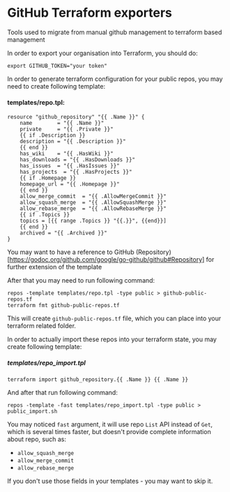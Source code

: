 # GitHub Terraform exporters

Tools used to migrate from manual github management to terraform based management

In order to export your organisation into Terraform, you should do:

```
export GITHUB_TOKEN="your token"
```

In order to generate terraform configuration for your public repos, you may need to create following template:

#### templates/repo.tpl:

```
resource "github_repository" "{{ .Name }}" {
    name        = "{{ .Name }}"
    private     = "{{ .Private }}"
    {{ if .Description }}
    description = "{{ .Description }}"
    {{ end }}
    has_wiki    = "{{ .HasWiki }}"
    has_downloads = "{{ .HasDownloads }}"
    has_issues  = "{{ .HasIssues }}"
    has_projects  = "{{ .HasProjects }}"
    {{ if .Homepage }}
    homepage_url = "{{ .Homepage }}"
    {{ end }}
    allow_merge_commit  = "{{ .AllowMergeCommit }}"
    allow_squash_merge  = "{{ .AllowSquashMerge }}"
    allow_rebase_merge  = "{{ .AllowRebaseMerge }}"
    {{ if .Topics }}
    topics = [{{ range .Topics }} "{{.}}", {{end}}]
    {{ end }}
    archived = "{{ .Archived }}"
}
```

You may want to have a reference to GitHub (Repository)[https://godoc.org/github.com/google/go-github/github#Repository] for further extension of the template

After that you may need to run following command:

```
repos -template templates/repo.tpl -type public > github-public-repos.tf
terraform fmt github-public-repos.tf
```

This will create `github-public-repos.tf` file, which you can place into your terraform related folder.

In order to actually import these repos into your terraform state, you may create following template:

##### templates/repo_import.tpl

```
terraform import github_repository.{{ .Name }} {{ .Name }}
```

And after that run following command:

```
repos -template -fast templates/repo_import.tpl -type public > public_import.sh
```

You may noticed `fast` argument, it will use repo `List` API instead of `Get`, which is several times faster, but doesn't provide complete information about repo, such as:

- `allow_squash_merge`
- `allow_merge_commit`
- `allow_rebase_merge`

If you don't use those fields in your templates - you may want to skip it.
